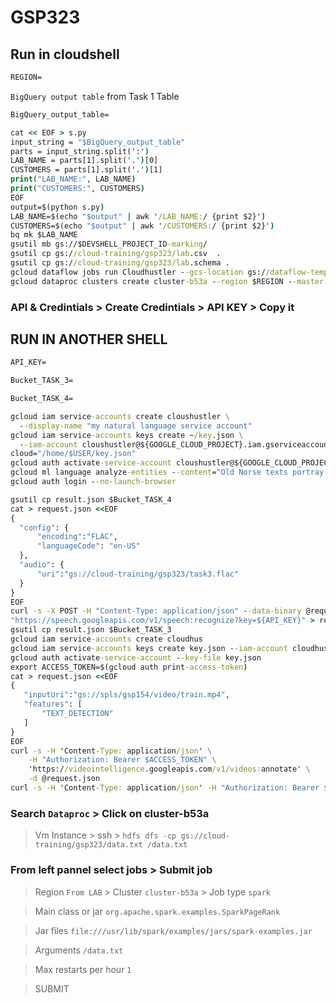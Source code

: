 # GSP323 
## Run in cloudshell
```cmd
REGION=
```
```BigQuery output table``` from Task 1 Table 
```cmd
BigQuery_output_table=
```
```cmd
cat << EOF > s.py
input_string = "$BigQuery_output_table"
parts = input_string.split(':')
LAB_NAME = parts[1].split('.')[0]
CUSTOMERS = parts[1].split('.')[1]
print("LAB_NAME:", LAB_NAME)
print("CUSTOMERS:", CUSTOMERS)
EOF
output=$(python s.py)
LAB_NAME=$(echo "$output" | awk '/LAB_NAME:/ {print $2}')
CUSTOMERS=$(echo "$output" | awk '/CUSTOMERS:/ {print $2}')
bq mk $LAB_NAME
gsutil mb gs://$DEVSHELL_PROJECT_ID-marking/
gsutil cp gs://cloud-training/gsp323/lab.csv  .
gsutil cp gs://cloud-training/gsp323/lab.schema .
gcloud dataflow jobs run Cloudhustler --gcs-location gs://dataflow-templates-$REGION/latest/GCS_Text_to_BigQuery --region $REGION --worker-machine-type e2-standard-2 --staging-location gs://$DEVSHELL_PROJECT_ID-marking/temp --parameters javascriptTextTransformGcsPath=gs://cloud-training/gsp323/lab.js,JSONPath=gs://cloud-training/gsp323/lab.schema,javascriptTextTransformFunctionName=transform,outputTable=$BigQuery_output_table,inputFilePattern=gs://cloud-training/gsp323/lab.csv,bigQueryLoadingTemporaryDirectory=gs://$DEVSHELL_PROJECT_ID-marking/bigquery_temp
gcloud dataproc clusters create cluster-b53a --region $REGION --master-machine-type e2-standard-2 --master-boot-disk-size 500 --num-workers 2 --worker-machine-type e2-standard-2 --worker-boot-disk-size 500 --image-version 2.1-debian11 --project $DEVSHELL_PROJECT_ID
```
### API & Credintials > Create Credintials > API KEY > Copy it
## RUN IN ANOTHER SHELL 
```cmd
API_KEY=
```
```cmd
Bucket_TASK_3=
```
```cmd
Bucket_TASK_4=
```
```cmd
gcloud iam service-accounts create cloushustler \
  --display-name "my natural language service account"
gcloud iam service-accounts keys create ~/key.json \
  --iam-account cloushustler@${GOOGLE_CLOUD_PROJECT}.iam.gserviceaccount.com
cloud="/home/$USER/key.json"
gcloud auth activate-service-account cloushustler@${GOOGLE_CLOUD_PROJECT}.iam.gserviceaccount.com --key-file=$cloud
gcloud ml language analyze-entities --content="Old Norse texts portray Odin as one-eyed and long-bearded, frequently wielding a spear named Gungnir and wearing a cloak and a broad hat." > result.json
gcloud auth login --no-launch-browser
```
```cmd
gsutil cp result.json $Bucket_TASK_4
cat > request.json <<EOF 
{
  "config": {
      "encoding":"FLAC",
      "languageCode": "en-US"
  },
  "audio": {
      "uri":"gs://cloud-training/gsp323/task3.flac"
  }
}
EOF
curl -s -X POST -H "Content-Type: application/json" --data-binary @request.json \
"https://speech.googleapis.com/v1/speech:recognize?key=${API_KEY}" > result.json
gsutil cp result.json $Bucket_TASK_3
gcloud iam service-accounts create cloudhus
gcloud iam service-accounts keys create key.json --iam-account cloudhus@${GOOGLE_CLOUD_PROJECT}.iam.gserviceaccount.com
gcloud auth activate-service-account --key-file key.json
export ACCESS_TOKEN=$(gcloud auth print-access-token)
cat > request.json <<EOF 
{
   "inputUri":"gs://spls/gsp154/video/train.mp4",
   "features": [
       "TEXT_DETECTION"
   ]
}
EOF
curl -s -H 'Content-Type: application/json' \
    -H "Authorization: Bearer $ACCESS_TOKEN" \
    'https://videointelligence.googleapis.com/v1/videos:annotate' \
    -d @request.json
curl -s -H 'Content-Type: application/json' -H "Authorization: Bearer $ACCESS_TOKEN" 'https://videointelligence.googleapis.com/v1/operations/OPERATION_FROM_PREVIOUS_REQUEST' > result1.json
```
### Search ```Dataproc``` > Click on cluster-b53a
>Vm Instance > ssh > ```hdfs dfs -cp gs://cloud-training/gsp323/data.txt /data.txt```
### From left pannel select jobs > Submit job
>Region ```From LAB``` > Cluster ```cluster-b53a``` > Job type ```spark```

>Main class or jar ```org.apache.spark.examples.SparkPageRank``` 

>Jar files ```file:///usr/lib/spark/examples/jars/spark-examples.jar```

>Arguments ```/data.txt```

>Max restarts per hour ```1```

> SUBMIT
